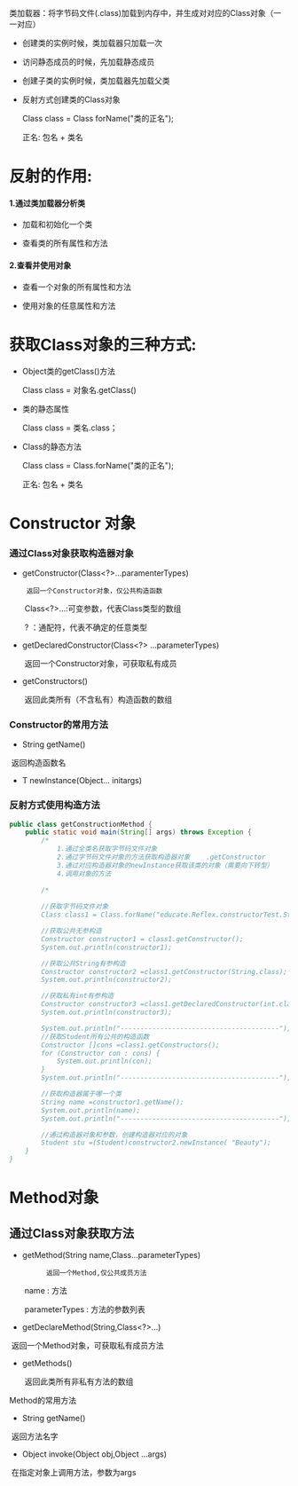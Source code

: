 

类加载器：将字节码文件(.class)加载到内存中，并生成对对应的Class对象（一一对应）

-  创建类的实例时候，类加载器只加载一次

- 访问静态成员的时候，先加载静态成员

- 创建子类的实例时候，类加载器先加载父类

- 反射方式创建类的Class对象

  Class class = Class forName("类的正名");

  正名: 包名 + 类名



# 反射的作用:

#### 1.通过类加载器分析类

- 加载和初始化一个类

- 查看类的所有属性和方法

#### 2.查看并使用对象

- 查看一个对象的所有属性和方法

- 使用对象的任意属性和方法



# 获取Class对象的三种方式:

- Object类的getClass()方法

   Class class = 对象名.getClass()

  

- 类的静态属性

  Class class  =  类名.class；

  

- Class的静态方法

   Class class = Class.forName("类的正名");

  正名: 包名 + 类名



# Constructor<T> 对象	

### 通过Class对象获取构造器对象

- getConstructor(Class<?>...paramenterTypes)

   	   返回一个Constructor对象，仅公共构造函数

  ​		Class<?>...:可变参数，代表Class类型的数组

  ​		? ：通配符，代表不确定的任意类型

- getDeclaredConstructor(Class<?> ...parameterTypes)

  ​		返回一个Constructor对象，可获取私有成员

- getConstructors()

  ​		返回此类所有（不含私有）构造函数的数组



### Constructor的常用方法

- String getName()

​				返回构造函数名

- T  newInstance(Object... initargs)



### 反射方式使用构造方法

```java
public class getConstructionMethod {
    public static void main(String[] args) throws Exception {
        /*
       		1.通过全类名获取字节码文件对象
			2.通过字节码文件对象的方法获取构造器对象    .getConstructor
			3.通过对应构造器对象的newInstance获取该类的对象（需要向下转型）
			4.调用对象的方法
        
        /*
        
        //获取字节码文件对象
        Class class1 = Class.forName("educate.Reflex.constructorTest.Student");

        //获取公共无参构造
        Constructor constructor1 = class1.getConstructor();
        System.out.println(constructor1);

        //获取公共String有参构造
        Constructor constructor2 =class1.getConstructor(String.class);
        System.out.println(constructor2);

        //获取私有int有参构造
        Constructor constructor3 =class1.getDeclaredConstructor(int.class);
        System.out.println(constructor3);

        System.out.println("----------------------------------------");
        //获取Student所有公共的构造函数
        Constructor []cons =class1.getConstructors();
        for (Constructor con : cons) {
            System.out.println(con);
        }
        System.out.println("----------------------------------------");

        //获取构造器属于哪一个类
        String name =constructor1.getName();
        System.out.println(name);
        System.out.println("----------------------------------------");

        //通过构造器对象和参数，创建构造器对应的对象
        Student stu =(Student)constructor2.newInstance( "Beauty");
    }
}

```





# Method对象

## 通过Class对象获取方法

- getMethod(String name,Class<T>...parameterTypes)

     		返回一个Method,仅公共成员方法

  ​			name : 方法

  ​			parameterTypes : 方法的参数列表

- getDeclareMethod(String,Class<?>...)

​					返回一个Method对象，可获取私有成员方法

- getMethods()

  ​			返回此类所有非私有方法的数组



Method的常用方法

- String getName()

​			返回方法名字

- Object invoke(Object obj,Object ...args)

​			在指定对象上调用方法，参数为args



